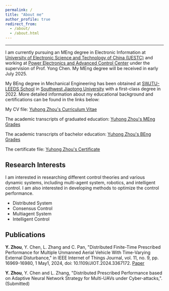 ```yaml
---
permalink: /
title: "About me"
author_profile: true
redirect_from: 
  - /about/
  - /about.html
---
```


------
I am currently pursuing an MEng degree in Electronic Information at [University of Electronic Science and Technology of China (UESTC)](https://www.uestc.edu.cn/) and working at [Power Electronics and Advanced Control Center](https://www.auto.uestc.edu.cn/info/1032/2106.htm) under the supervision of Prof. Yong Chen. My MEng degree will be received in early July 2025.

My BEng degree in Mechanical Engineering has been obtained at [SWJTU-LEEDS School](https://leeds.swjtu.edu.cn/) in [Southwest Jiaotong University](https://www.swjtu.edu.cn/) with a first-class degree in 2022.
More detailed information about my educational background and certifications can be found in the links below:

My CV file: [Yuhong Zhou's Curriculum Vitae](https://RainbowZhou17.github.io/files/YuhongZhou_CV.pdf)

The academic transcripts of graduated education: [Yuhong Zhou's MEng Grades](https://RainbowZhou17.github.io/files/YuhongZhou_MEng_Grades.pdf)

The academic transcripts of bachelor education: [Yuhong Zhou's BEng Grades](https://RainbowZhou17.github.io/files/YuhongZhou_BEng_Grades.pdf)

The certificate file: [Yuhong Zhou's Certificate](https://RainbowZhou17.github.io/files/YuhongZhou_Certificate.pdf)

Research Interests
------
I am interested in researching different control theories and various dynamic systems, including multi-agent system, robotics, and intelligent control. I am also interested in developing methods to optimize the control performance.

  - Distributed System
  - Consensus Control
  - Multiagent System
  - Intelligent Control

Publications
------
**Y. Zhou**, Y. Chen, L. Zhang and C. Pan, "Distributed Finite-Time Prescribed Performance for Multiple Unmanned Aerial Vehicle With Time-Varying External Disturbance," in IEEE Internet of Things Journal, vol. 11, no. 9, pp. 16969-16980, 1 May1, 2024, doi: 10.1109/JIOT.2024.3367172. [Paper](https://ieeexplore.ieee.org/document/10439983/)

**Y. Zhou**, Y. Chen and L. Zhang, "Distributed Prescribed Performance based on Adaptive Neural Network Strategy for Multi-UAVs under Cyber-attacks,". (Submitted)
